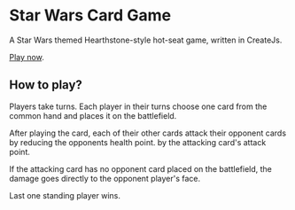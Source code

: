 # Star Wars Card Game
A Star Wars themed Hearthstone-style hot-seat game, written in CreateJs.

[Play now](http://gaborpinter.net/webapps/swcg).

## How to play?
Players take turns. Each player in their turns choose one card from the common hand and places it on the battlefield. 

After playing the card, each of their other cards attack their opponent cards by reducing the opponents health point. by the attacking card's attack point.

If the attacking card has no opponent card placed on the battlefield, the damage goes directly to the opponent player's face.

Last one standing player wins.